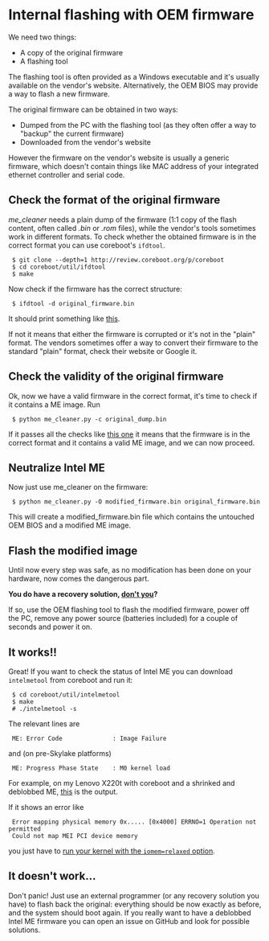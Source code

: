 # Internal flashing with OEM firmware

We need two things:
 * A copy of the original firmware
 * A flashing tool

The flashing tool is often provided as a Windows executable and it's usually available on the vendor's website. Alternatively, the OEM BIOS may provide a way to flash a new firmware.

The original firmware can be obtained in two ways:
 * Dumped from the PC with the flashing tool (as they often offer a way to "backup" the current firmware)
 * Downloaded from the vendor's website

However the firmware on the vendor's website is usually a generic firmware, which doesn't contain things like MAC address of your integrated ethernet controller and serial code.

## Check the format of the original firmware

_me_cleaner_ needs a plain dump of the firmware (1:1 copy of the flash content, often called _.bin_ or _.rom_ files), while the vendor's tools sometimes work in different formats. To check whether the obtained firmware is in the correct format you can use coreboot's `ifdtool`.

     $ git clone --depth=1 http://review.coreboot.org/p/coreboot
     $ cd coreboot/util/ifdtool
     $ make

Now check if the firmware has the correct structure:

     $ ifdtool -d original_firmware.bin

It should print something like [this](https://gist.github.com/corna/66322fb938dedd93d2aaa1d59b27341d).

If not it means that either the firmware is corrupted or it's not in the "plain" format. The vendors sometimes offer  a way to convert their firmware to the standard "plain" format, check their website or Google it.

## Check the validity of the original firmware

Ok, now we have a valid firmware in the correct format, it's time to check if it contains a ME image. Run

     $ python me_cleaner.py -c original_dump.bin

If it passes all the checks like [this one](https://gist.github.com/corna/92df16e65248c63a258fdbdac5cb0923) it means that the firmware is in the correct format and it contains a valid ME image, and we can now proceed.

## Neutralize Intel ME

Now just use me_cleaner on the firmware:

     $ python me_cleaner.py -O modified_firmware.bin original_firmware.bin

This will create a modified_firmware.bin file which contains the untouched OEM BIOS and a modified ME image.

## Flash the modified image

Until now every step was safe, as no modification has been done on your hardware, now comes the dangerous part.

**You do have a recovery solution, [don't you](https://github.com/corna/me_cleaner/wiki/How-to-apply-me_cleaner)?**

If so, use the OEM flashing tool to flash the modified firmware, power off the PC, remove any power source (batteries included) for a couple of seconds and power it on.

## It works!!

Great! If you want to check the status of Intel ME you can download `intelmetool` from coreboot and run it:

     $ cd coreboot/util/intelmetool
     $ make
     # ./intelmetool -s

The relevant lines are

     ME: Error Code              : Image Failure

and (on pre-Skylake platforms)

     ME: Progress Phase State    : M0 kernel load

For example, on my Lenovo X220t with coreboot and a shrinked and deblobbed ME, [this](https://gist.github.com/corna/d637a7c3279f41e9be65b43b673d54d3) is the output.

If it shows an error like

     Error mapping physical memory 0x..... [0x4000] ERRNO=1 Operation not permitted
     Could not map MEI PCI device memory

you just have to [run your kernel with the `iomem=relaxed` option](https://github.com/corna/me_cleaner/issues/30#issuecomment-301193328).

##  It doesn't work...

Don't panic! Just use an external programmer (or any recovery solution you have) to flash back the original:
everything should be now exactly as before, and the system should boot again. If you really want to have a deblobbed Intel ME firmware you can open an issue on GitHub and look for possible solutions.